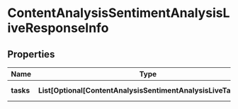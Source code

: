 # ContentAnalysisSentimentAnalysisLiveResponseInfo


## Properties

| Name | Type | Description | Notes |
|------------ | ------------- | ------------- | -------------|
**tasks** | **List[Optional[ContentAnalysisSentimentAnalysisLiveTaskInfo]]** | array of tasks |[optional]|